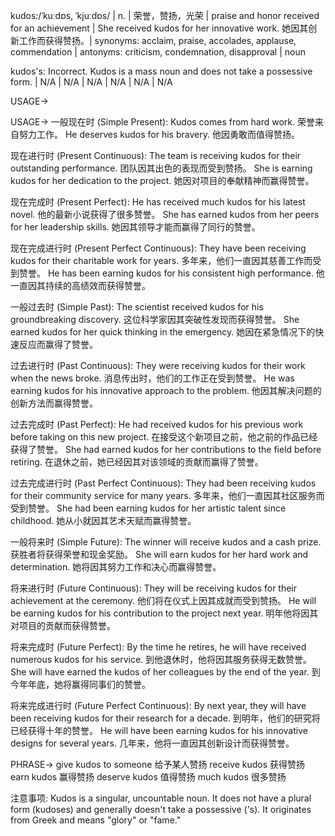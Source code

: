 kudos:/ˈkuːdɒs, ˈkjuːdɒs/ | n. | 荣誉，赞扬，光荣 | praise and honor received for an achievement |  She received kudos for her innovative work. 她因其创新工作而获得赞扬。| synonyms: acclaim, praise, accolades, applause, commendation | antonyms: criticism, condemnation, disapproval | noun

kudos's: Incorrect.  Kudos is a mass noun and does not take a possessive form. | N/A | N/A | N/A | N/A | N/A | N/A


USAGE->

USAGE->
一般现在时 (Simple Present):
Kudos comes from hard work.  荣誉来自努力工作。
He deserves kudos for his bravery. 他因勇敢而值得赞扬。

现在进行时 (Present Continuous):
The team is receiving kudos for their outstanding performance.  团队因其出色的表现而受到赞扬。
She is earning kudos for her dedication to the project. 她因对项目的奉献精神而赢得赞誉。

现在完成时 (Present Perfect):
He has received much kudos for his latest novel.  他的最新小说获得了很多赞誉。
She has earned kudos from her peers for her leadership skills. 她因其领导才能而赢得了同行的赞誉。

现在完成进行时 (Present Perfect Continuous):
They have been receiving kudos for their charitable work for years.  多年来，他们一直因其慈善工作而受到赞誉。
He has been earning kudos for his consistent high performance.  他一直因其持续的高绩效而获得赞誉。

一般过去时 (Simple Past):
The scientist received kudos for his groundbreaking discovery.  这位科学家因其突破性发现而获得赞誉。
She earned kudos for her quick thinking in the emergency.  她因在紧急情况下的快速反应而赢得了赞誉。

过去进行时 (Past Continuous):
They were receiving kudos for their work when the news broke.  消息传出时，他们的工作正在受到赞誉。
He was earning kudos for his innovative approach to the problem. 他因其解决问题的创新方法而赢得赞誉。

过去完成时 (Past Perfect):
He had received kudos for his previous work before taking on this new project.  在接受这个新项目之前，他之前的作品已经获得了赞誉。
She had earned kudos for her contributions to the field before retiring.  在退休之前，她已经因其对该领域的贡献而赢得了赞誉。

过去完成进行时 (Past Perfect Continuous):
They had been receiving kudos for their community service for many years.  多年来，他们一直因其社区服务而受到赞誉。
She had been earning kudos for her artistic talent since childhood.  她从小就因其艺术天赋而赢得赞誉。

一般将来时 (Simple Future):
The winner will receive kudos and a cash prize.  获胜者将获得荣誉和现金奖励。
She will earn kudos for her hard work and determination.  她将因其努力工作和决心而赢得赞誉。

将来进行时 (Future Continuous):
They will be receiving kudos for their achievement at the ceremony.  他们将在仪式上因其成就而受到赞扬。
He will be earning kudos for his contribution to the project next year. 明年他将因其对项目的贡献而获得赞誉。

将来完成时 (Future Perfect):
By the time he retires, he will have received numerous kudos for his service.  到他退休时，他将因其服务获得无数赞誉。
She will have earned the kudos of her colleagues by the end of the year.  到今年年底，她将赢得同事们的赞誉。

将来完成进行时 (Future Perfect Continuous):
By next year, they will have been receiving kudos for their research for a decade.  到明年，他们的研究将已经获得十年的赞誉。
He will have been earning kudos for his innovative designs for several years.  几年来，他将一直因其创新设计而获得赞誉。



PHRASE->
give kudos to someone  给予某人赞扬
receive kudos  获得赞扬
earn kudos  赢得赞扬
deserve kudos  值得赞扬
much kudos  很多赞扬

注意事项:
Kudos is a singular, uncountable noun.  It does not have a plural form (kudoses) and generally doesn't take a possessive ('s). It originates from Greek and means "glory" or "fame."
